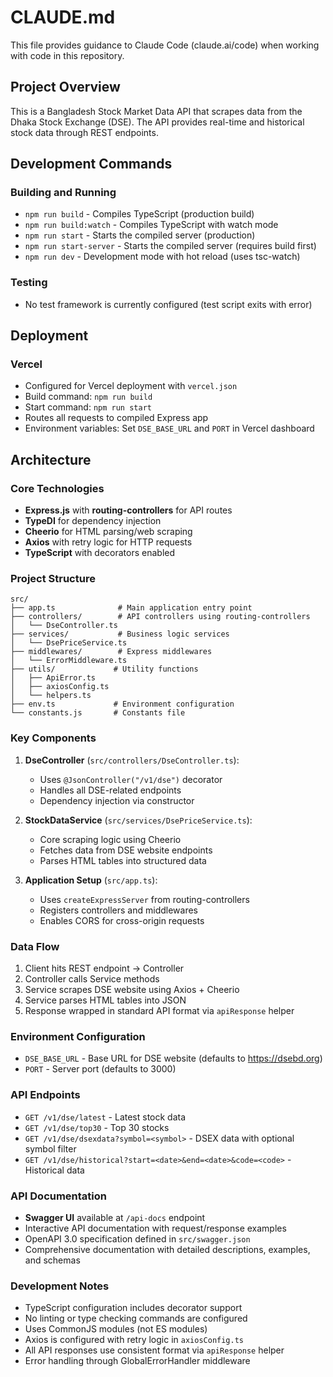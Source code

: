 # CLAUDE.md

This file provides guidance to Claude Code (claude.ai/code) when working with code in this repository.

## Project Overview

This is a Bangladesh Stock Market Data API that scrapes data from the Dhaka Stock Exchange (DSE). The API provides real-time and historical stock data through REST endpoints.

## Development Commands

### Building and Running
- `npm run build` - Compiles TypeScript (production build)
- `npm run build:watch` - Compiles TypeScript with watch mode
- `npm run start` - Starts the compiled server (production)
- `npm run start-server` - Starts the compiled server (requires build first)
- `npm run dev` - Development mode with hot reload (uses tsc-watch)

### Testing
- No test framework is currently configured (test script exits with error)

## Deployment

### Vercel
- Configured for Vercel deployment with `vercel.json`
- Build command: `npm run build`
- Start command: `npm run start`
- Routes all requests to compiled Express app
- Environment variables: Set `DSE_BASE_URL` and `PORT` in Vercel dashboard

## Architecture

### Core Technologies
- **Express.js** with **routing-controllers** for API routes
- **TypeDI** for dependency injection
- **Cheerio** for HTML parsing/web scraping
- **Axios** with retry logic for HTTP requests
- **TypeScript** with decorators enabled

### Project Structure
```
src/
├── app.ts              # Main application entry point
├── controllers/        # API controllers using routing-controllers
│   └── DseController.ts
├── services/           # Business logic services
│   └── DsePriceService.ts
├── middlewares/        # Express middlewares
│   └── ErrorMiddleware.ts
├── utils/             # Utility functions
│   ├── ApiError.ts
│   ├── axiosConfig.ts
│   └── helpers.ts
├── env.ts             # Environment configuration
└── constants.js       # Constants file
```

### Key Components

1. **DseController** (`src/controllers/DseController.ts`):
   - Uses `@JsonController("/v1/dse")` decorator
   - Handles all DSE-related endpoints
   - Dependency injection via constructor

2. **StockDataService** (`src/services/DsePriceService.ts`):
   - Core scraping logic using Cheerio
   - Fetches data from DSE website endpoints
   - Parses HTML tables into structured data

3. **Application Setup** (`src/app.ts`):
   - Uses `createExpressServer` from routing-controllers
   - Registers controllers and middlewares
   - Enables CORS for cross-origin requests

### Data Flow
1. Client hits REST endpoint → Controller
2. Controller calls Service methods
3. Service scrapes DSE website using Axios + Cheerio
4. Service parses HTML tables into JSON
5. Response wrapped in standard API format via `apiResponse` helper

### Environment Configuration
- `DSE_BASE_URL` - Base URL for DSE website (defaults to https://dsebd.org)
- `PORT` - Server port (defaults to 3000)

### API Endpoints
- `GET /v1/dse/latest` - Latest stock data
- `GET /v1/dse/top30` - Top 30 stocks
- `GET /v1/dse/dsexdata?symbol=<symbol>` - DSEX data with optional symbol filter
- `GET /v1/dse/historical?start=<date>&end=<date>&code=<code>` - Historical data

### API Documentation
- **Swagger UI** available at `/api-docs` endpoint
- Interactive API documentation with request/response examples
- OpenAPI 3.0 specification defined in `src/swagger.json`
- Comprehensive documentation with detailed descriptions, examples, and schemas

### Development Notes
- TypeScript configuration includes decorator support
- No linting or type checking commands are configured
- Uses CommonJS modules (not ES modules)
- Axios is configured with retry logic in `axiosConfig.ts`
- All API responses use consistent format via `apiResponse` helper
- Error handling through GlobalErrorHandler middleware